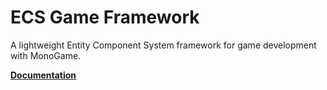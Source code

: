 # ECS Game Framework

A lightweight Entity Component System framework for game development with MonoGame.

[**Documentation**](Documentation/README.md)
